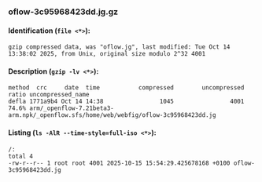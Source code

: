 ### oflow-3c95968423dd.jg.gz
#### Identification (`file <*>`):
```
gzip compressed data, was "oflow.jg", last modified: Tue Oct 14 13:38:02 2025, from Unix, original size modulo 2^32 4001
```
#### Description (`gzip -lv <*>`):
```
method  crc     date  time           compressed        uncompressed  ratio uncompressed_name
defla 1771a9b4 Oct 14 14:38                1045                4001  74.6% arm/_openflow-7.21beta3-arm.npk/_openflow.sfs/home/web/webfig/oflow-3c95968423dd.jg
```
#### Listing (`ls -AlR --time-style=full-iso <*>`):
```
/:
total 4
-rw-r--r-- 1 root root 4001 2025-10-15 15:54:29.425678168 +0100 oflow-3c95968423dd.jg
```

